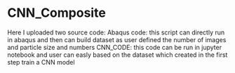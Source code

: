 # CNN_Composite
Here I uploaded two source code:
Abaqus code:
this script can directly run in abaqus and then can build dataset as user defined the number of images and particle size and numbers
CNN_CODE:
this code can be run in jupyter notebook and user can easly based on the dataset which created in the first step train a CNN model
